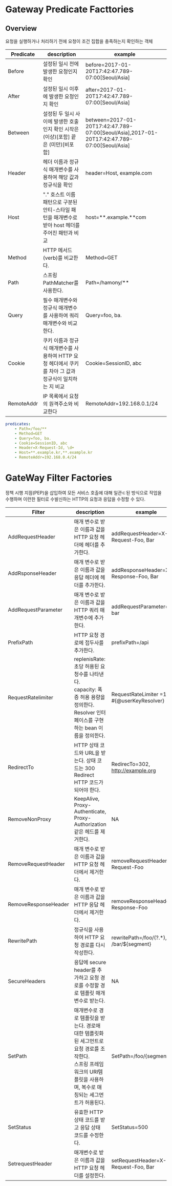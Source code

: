 # Gateway Predicate Facttories

## Overview
요청을 실행하거나 처리하기 전에 요청이 조건 집합을 충족하는지 확인하는 객체

| Predicate  | description                                                   | example                                                                                     |
|------------|---------------------------------------------------------------|---------------------------------------------------------------------------------------------|
| Before     | 설정된 일시 전에 발생한 요청인지 확인                                         | before=2017-01-20T17:42:47.789-07:00[Seoul/Asia]                                            |
| After      | 설정된 일시 이후에 발생한 요청인지 확인                                        | after=2017-01-20T17:42:47.789-07:00[Seoul/Asia]                                             |
| Between    | 설정된 두 일시 사이에 발생한 호출인지 확인 시작은 (이상)[포함] 끝은 (미만)[비포함]            | between=2017-01-20T17:42:47.789-07:00[Seoul/Asia],2017-01-20T17:42:47.789-07:00[Seoul/Asia] |
| Header     | 헤더 이름과 정규식 매개변수를 사용하여 해당 값과 정규식을 확인                           | header=Host, example.com                                                                    |
| Host       | "." 호스트 이름 패턴으로 구분된 안티-스타일 패턴을 매개변수로 받아 host 헤더를 주어진 패턴과 비교   | host=**.example.**com                                                                       |
| Method     | HTTP 메서드(verb)를 비교한다.                                         | Method=GET                                                                                  |
| Path       | 스프링 PathMatcher를 사용한다.                                        | Path=/hamony/**                                                                             |
| Query      | 필수 매개변수와 정규식 매개변수를 사용하여 쿼리 매개변수와 비교한다.                        | Query=foo, ba.                                                                             |
| Cookie     | 쿠키 이름과 정규식 매개변수를 사용하여 HTTP 요청 헤더에서 쿠키를 차아 그 값과 정규식이 일치하는 지 비교 | Cookie=SessionID, abc|
| RemoteAddr | IP 목록에서 요청의 원격주소와 비교한다                                        | RemoteAddr=192.168.0.1/24|


```yaml
predicates:
    - Path=/foo/**
    - Method=GET
    - Query=foo, ba.
    - Cookie=SessionID, abc
    - Header=X-Request-Id, \d+
    - Host=**.example.kr,**.example.kr
    - RemoteAddr=192.168.0.4/24
```


# GateWay Filter Factories
정책 시행 지점(PEP)을 삽입하여 모든 서비스 호출에 대해 일관ㄷ된 방식으로 작업을 수행하며
이런한 필터로 수발신하는 HTTP의 요청과 응답을 수정할 수 있다.

| Filter              | description                                             | example                                          |
|---------------------|---------------------------------------------------------|--------------------------------------------------|
| AddRequestHeader    | 매개 변수로 받은 이름과 값을 HTTP 요청 헤더에 헤더를 추가한다.                  | addRequestHeader=X-Request-Foo, Bar              |
| AddRsponseHeader    | 매개 변수로 받은 이름과 값을 응답 헤더에 헤더를 추가한다.                       | addResponseHeader=X-Response-Foo, Bar            |
| AddRequestParameter | 매개 변수로 받은 이름과 값을 HTTP 쿼리 매개변수에 추가한다.                    | addRequestParameter=foo, bar                     |
| PrefixPath          | HTTP 요청 경로에 접두사를 추가한다.                                  | prefixPath=/api                                  |
| RequestRatelimiter  | replenisRate: 초당 허용된 요청수를 나타낸다.<br/>capacity: 폭증 허용 용량을 정의한다.<br/>Resolver 인터페이스를 구현하는 bean 이름을 정의한다.                         | RequestRateLimiter =10, 20, #{@userKeyResolver}  |
| RedirectTo          | HTTP 상태 코드와 URL을 받는다. 상태 코드는 300 Redirect HTTP 코드가 되어야 한다. | RedirecTo=302, http://example.org                |
| RemoveNonProxy      | KeepAlive, Proxy-Authenticate, Proxy-Authorization 같은 헤드를 제거한다. | NA                                               |
| RemoveRequestHeader | 매개 변수로 받은 이름과 값을 HTTP 요청 헤더에서 제거한다.                  | removeRequestHeader=X-Request-Foo                |
| RemoveResponseHeader| 매개 변수로 받은 이름과 값을 HTTP 응답 헤더에서 제거한다.                  | removeResponseHeader=X-Response-Foo              |
| RewritePath         | 정규식을 사용하여 HTTP 요청 경로를 다시 작성한다.                          | rewritePath=/foo/(?<segment>.*), /bar/${segment} |
| SecureHeaders | 응답에 secure header를 추가하고 요청 경로를 수정할 경로 템플릿 매개변수로 받는다. | NA                                               |
| SetPath| 매개변수로 경로 템플릿을 받는다. 경로애 대한 템플릿화된 세그먼트로 요청 경로를 조작한다. <br/> 스프링 프레임워크의 URI템플릿을 사용하며, 복수로 매칭되는 세그먼트가 허용된다. | SetPath=/foo/{segment}                           |
| SetStatus | 유효한 HTTP 상태 코드를 받고 응답 상태 코드를 수정한다. | SetStatus=500                                    |
| SetrequestHeader | 매개변수로 받은 이름과 값을 HTTP 요청 헤더를 설정한다. | setRequestHeader=X-Request-Foo, Bar              |